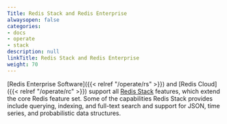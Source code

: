 ```yaml
---
Title: Redis Stack and Redis Enterprise
alwaysopen: false
categories:
- docs
- operate
- stack
description: null
linkTitle: Redis Stack and Redis Enterprise
weight: 70
---
```


[Redis Enterprise Software]({{< relref "/operate/rs" >}}) and [Redis Cloud]({{< relref "/operate/rc" >}}) support all [Redis Stack](https://redis.io/docs/stack/) features, which extend the core Redis feature set. Some of the capabilities Redis Stack provides include querying, indexing, and full-text search and support for JSON, time series, and probabilistic data structures.


